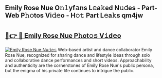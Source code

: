 ## Emily Rose Nue O𝚗𝚕yf𝚊ns L𝚎a𝚔ed N𝚞𝚍es - Part-Web P𝚑𝚘tos Vi𝚍𝚎o - H𝚘𝚝 Part L𝚎a𝚔s qm4jw

# <h2><a href="http://kf4n9yo.oniu.top/?m=Emily+Rose+Nue">🔗👉 🔴 Emily Rose Nue P𝚑ot𝚘𝚜 V𝚒d𝚎o</a></h2>

[![Emily Rose Nue Nu𝚍e𝚜](https://i.imgur.com/0qMVB7G.gif)](http://kf4n9yo.oniu.top/?m=Emily+Rose+Nue)
Web-based artist and dance collaborator Emily Rose Nue, recognized for sharing dance and lifestyle ideas through solo and collaborative dance performances and short videos. Approachability and authenticity are the cornerstones of Emily Rose Nue's public persona, but the enigma of his private life continues to intrigue the public.  
